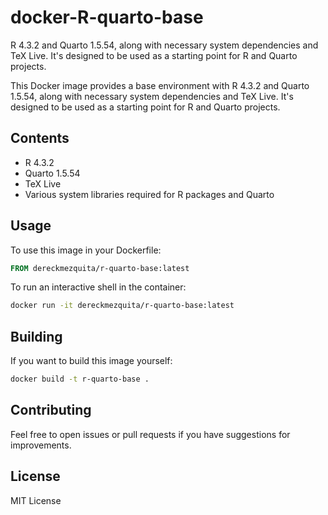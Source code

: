 # docker-R-quarto-base

R 4.3.2 and Quarto 1.5.54, along with necessary system dependencies and TeX Live. It's designed to be used as a starting point for R and Quarto projects.

This Docker image provides a base environment with R 4.3.2 and Quarto 1.5.54, along with necessary system dependencies and TeX Live. It's designed to be used as a starting point for R and Quarto projects.

## Contents

- R 4.3.2
- Quarto 1.5.54
- TeX Live
- Various system libraries required for R packages and Quarto

## Usage

To use this image in your Dockerfile:

```dockerfile
FROM dereckmezquita/r-quarto-base:latest
```

To run an interactive shell in the container:

```bash
docker run -it dereckmezquita/r-quarto-base:latest
```

## Building

If you want to build this image yourself:

```bash
docker build -t r-quarto-base .
```

## Contributing

Feel free to open issues or pull requests if you have suggestions for improvements.

## License

MIT License
